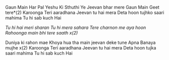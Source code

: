 Gaun Main Har Pal
Yeshu Ki Sthuthi
Ye Jeevan bhar mere
Gaun Main Geet tere\*(2)
Karoonga Teri aaradhana
Jeevan tu hai mera
Deta hoon tujhko saari mahima
Tu hi sab kuch Hai

_Tu hi hai meri sharan
Tu hi mera sahara
Tere charnon me aya hoon
Rahoonga main bhi tere saath x(2)_

Duniya ki rahon mae
Khoya hua tha main
jeevan deke tune
Apna Banaya mujhe x(2)
Karoonga Teri aaradhana
Jeevan tu hai mera
Deta hoon tujka saari mahima
Tu hi sab kuch Hai

